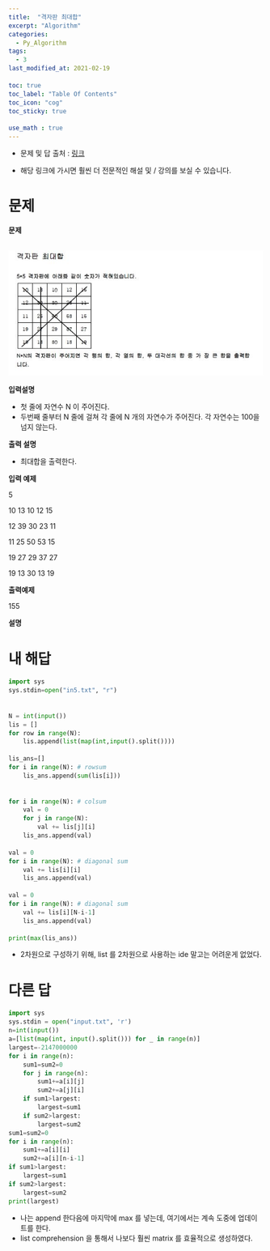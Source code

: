 ```yaml
---
title:  "격자판 최대합"
excerpt: "Algorithm"
categories:
  - Py_Algorithm
tags:
  - 3
last_modified_at: 2021-02-19

toc: true
toc_label: "Table Of Contents"
toc_icon: "cog"
toc_sticky: true

use_math : true
---
```


- 문제 및 답 출처 : [링크](https://www.inflearn.com/course/%ED%8C%8C%EC%9D%B4%EC%8D%AC-%EC%95%8C%EA%B3%A0%EB%A6%AC%EC%A6%98-%EB%AC%B8%EC%A0%9C%ED%92%80%EC%9D%B4-%EC%BD%94%EB%94%A9%ED%85%8C%EC%8A%A4%ED%8A%B8/dashboard)

- 해당 링크에 가시면 훨씬 더 전문적인 해설 및 / 강의를 보실 수 있습니다. 

# 문제

**문제**  

​	![png](/assets/images/{Algorithm}/2_1.JPG)

**입력설명**

- 첫 줄에 자연수 N 이 주어진다.
- 두번째 줄부터 N 줄에 걸쳐 각 줄에 N 개의 자연수가 주어진다. 각 자연수는 100을 넘지 않는다.

**출력 설명**

- 최대합을 출력한다.

**입력 예제**

5

10 13 10 12 15

12 39 30 23 11

11 25 50 53 15

19 27 29 37 27 

19 13 30 13 19

**출력예제**

155

**설명**



# 내 해답

```python
import sys
sys.stdin=open("in5.txt", "r")


N = int(input())
lis = []
for row in range(N):
    lis.append(list(map(int,input().split())))

lis_ans=[]
for i in range(N): # rowsum
    lis_ans.append(sum(lis[i]))


for i in range(N): # colsum
    val = 0
    for j in range(N):
        val += lis[j][i]
    lis_ans.append(val)

val = 0
for i in range(N): # diagonal sum
    val += lis[i][i]
    lis_ans.append(val)

val = 0
for i in range(N): # diagonal sum
    val += lis[i][N-i-1]
    lis_ans.append(val)

print(max(lis_ans))
```

- 2차원으로 구성하기 위해, list 를 2차원으로 사용하는 ide 말고는 어려운게 없었다.



# 다른 답

```python
import sys
sys.stdin = open("input.txt", 'r')
n=int(input())
a=[list(map(int, input().split())) for _ in range(n)]
largest=-2147000000
for i in range(n):
    sum1=sum2=0
    for j in range(n):
        sum1+=a[i][j]
        sum2+=a[j][i]
    if sum1>largest:
        largest=sum1
    if sum2>largest:
        largest=sum2
sum1=sum2=0
for i in range(n):
    sum1+=a[i][i]
    sum2+=a[i][n-i-1]
if sum1>largest:
    largest=sum1
if sum2>largest:
    largest=sum2
print(largest)
```

- 나는 append 한다음에 마지막에 max 를 넣는데, 여기에서는 계속 도중에 업데이트를 한다. 
- list comprehension 을 통해서 나보다 훨씬 matrix 를 효율적으로 생성하였다.

